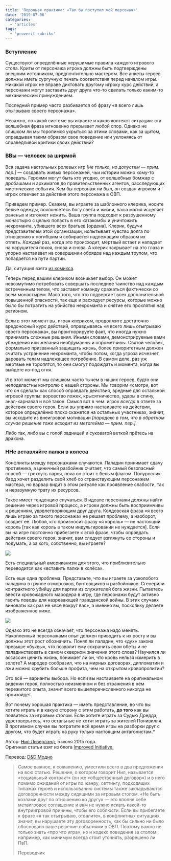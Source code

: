 ```yaml
---
title: 'Порочная практика: «Так бы поступил мой персонаж»'
date: '2019-07-06'
categories:
  - 'articles'
tags:
  - 'proverit-rubriku'
---
```


### Вступление

Существуют определённые нерушимые правила каждого игрового стола. Криты от персонажа игрока должны быть подтверждены внешним источником, предпочтительно мастером. Все анкеты героев должны иметь сургучную печать соответствия перед началом игры. Никакой игрок не вправе диктовать другому игроку курс действий, а персонажи могут заставить друг друга что-то сделать только каким-то механическим принуждением.

Последний пример часто разбивается об фразу «я всего лишь отыгрываю своего персонажа».

Неважно, по какой системе вы играете и каков контекст ситуации: эта волшебная фраза мгновенно прерывает любой спор. Однако не слишком ли мы торопимся укрыться за этими словами, как за щитом, оправдывая таким образом свое поведение или уклоняясь от справедливой критики своих действий?

### ВВы — человек за ширмой

Вся задача настольных ролевых игр *\[не только, но допустим — прим. пер.\]* — создавать живых персонажей, чьи истории можно кому-то поведать. Героями могут быть кто угодно, от волшебных бомжар с дробашами и архимагов до правительственных агентов, расследующих мистические события. Кем бы персонаж ни был, он создан игроком и игрок отвечает за действия этого персонажа в ОВП.

Приведем пример. Скажем, вы играете за шаблонного клерика, носите белые одежды, поклоняетесь богу света и жизни, ваша магия исцеляет раненых и изгоняет нежить. Ваша группа подходит к разрушенному монастырю с целью попасть в его катакомбы и уничтожить некроманта, убившего всех братьев \[ордена\]. Клерик, будучи представителем этой организации, испытывает чувство долга по отношению к погибшим и собирается надлежащим образом их отпеть. *Каждый* раз, когда это происходит, мёртвый встает и нападает на нарушителя покоя, снова и снова. А клерик закрывает на это глаза и упорно настаивает на совершении обрядов над каждым трупом, что попадается на пути партии.

Да, ситуация взята [из комикса](https://vk.com/away.php?to=http%3A%2F%2Fwww.rdinn.com%2Fcomic.php%3Fcomicid%3D16&cc_key=).

Теперь перед вашим клериком возникает выбор. Он может невозмутимо потребовать совершать последнее таинство над каждым встреченным телом, что заставит команду сражаться фактически со всем монастырем. Мало того, что это подвергает всех дополнительной повышенной опасности, так еще и расходует ресурсы, которые можно было бы потратить на убийство некроманта и снятие его проклятия над регионом.

Если в этот момент вы, играя клериком, продолжите достаточно вредоносный курс действий, оправдываясь «я всего лишь отыгрываю своего персонажа», вы проигнорируете факт, что иногда нужно принимать сложные решения. Иными словами, демонстрируемые вами убеждения или желания необдуманны и опрометчивы. Святой человек, формально призванный защищать жизнь, более приоритетным должен считать устранение некроманта, чтобы потом, когда угроза исчезнет, даровать телам надлежащее погребение. В самом деле, раз уж мертвые не торопятся, то они смогут подождать и момента, когда вы выйдете из-под огня.

И в этот момент мы слишком часто тычем в наших героев, будто они неподвластны контролю с нашей стороны. Мы говорим «смотри, вот что он сделал» как способ оправдать действия, вредные для остальной игровой группы: воровство ложек, крысятничество, удары в спину, анал-карнавал и всё такое. Смысл вот в чем: игрок *всегда* в ответе за действия своего героя. Если вы упрямо настаиваете на действии, которое определённо плохо скажется на остальных участниках, значит, вы исходите из внеигровой мотивации *\[парадокс в том, что в обратном случае решение тоже исходит из метагейма — прим. пер.\].*

Либо так, либо вы с голой задницей и суковатой веткой прётесь на дракона.

### ННе вставляйте палки в колеса

Конфликты между персонажами случаются. Паладин принимает сдачу противника, а циничный разбойник считает, что самый безопасный способ — грохнуть парня, пока он стоит с белым флагом. Полурослик-бард хочет разделить свой хлеб со странствующим персонажем мастера, но варвар видит в этом ритуале как проявление слабости, так и неразумную трату их ресурсов.

Такое имеет тенденцию случаться. В идеале персонажи должны найти решение через игровой процесс, а игроки должны быть восприимчивы к решениям, удовлетворяющим друг друга. Колдовская фраза «я всего лишь играю за такого персонажа» не решает проблему, а наоборот, создает ее. Любой, кто произносит фразу «я король» — не настоящий король \[так как король в таком индульгировании не нуждается\]. Если вы на игре постоянно прибегаете к этой фразе, чтобы оправдать действия своего героя, значит, вам следует взглянуть со стороны и подумать, а за кого, собственно, вы играете?

![](https://pp.userapi.com/c848636/v848636599/1ca06f/0nbZog6HUP8.jpg)

Есть специальный американизм для этого, что приблизительно переводится как «вставить палки в колёса».

Есть еще одна проблема. Представьте, что вы играете за узколобого паладина в группе отморозков, бунтовщиков и разбойников. Сгенерили контрактного убийцу для партии из служителей бога жизни. Пытаетесь ввести кровожадного мародера в игру, где персонажи будут активно гасить поводы для назревающей гражданской войны. В этих случаях виноваты как раз не «все вокруг вас», а именно вы, поскольку делаете изображенное ниже.

![](https://pp.userapi.com/c848636/v848636599/1ca0b8/bl6JSX7ArsE.jpg)

Однако это не всегда означает, что персонажа надо менять. Накопленный персонажами опыт должен приводить к их росту и вы должны этот рост обозначить. Понял ли паладин, что «дух» закона превыше «буквы», что позволит ему сохранить свои обеты и не паладинствовать в самом скверном значении этого слова? Научился ли ассассин ценить жизнь, понимает ли он, что кровь нельзя измерить в золоте? А мародер сообразил, что на мирных договорах, дипломатии и лжи можно срубить больше профита, чем на открытом кровопролитии?

Это всё — варианты выбора. Но если вы настаиваете на оригинальном видении героя, полностью неизменном и без отражения в нём пережитого опыта, значит всего вышеперечисленного никогда не произойдет.

Вот почему хорошая практика — иметь представление, во что вы хотите играть и в какую сторону с этим работать, **до того** как вы появитесь за игровым столом. Если хотите играть за Судью Дредда, удостоверьтесь, что остальные не хотят играть за жителей Понивилля. В противном случае вы потратите всё время игры на разборки друг с другом, что будет играть на руку только настоящим антагонистам.\*

Автор: [Нил Лизерлэнд](https://www.blogger.com/profile/01307649737269196558), 5 июня 2015 года.   
Оригинал статьи взят из блога [Improved Initiative.](http://taking10.blogspot.com/2015/06/the-dangers-of-phrase-im-just-playing.html)

Перевод: [D&D Модно](https://vk.com/@dnd_group-hiding-behind-im-just-playing-my-character)

> Самое важное, к сожалению, уместили всего в два предложения на всю статью. Решение, о котором говорит Нил, называется «социальный контракт» (он же «общественный договор») и в него помимо ожиданий от игры по жанру, сеттингу, подходящих типажах героев и использованию системы также закладываются договоренности между сидящими за игровым столом. «Не быть козлами друг по отношению ко другу» — это вполне себе метаигровое соглашение и вам не нужно искать какой-то внутриигровой причины, чтобы его соблюсти. Если вы прибегаете к фразе «я так отыгрываю, отвалите», в конфликтных ситуациях, значит, вы нарушаете эту договоренность, как бы сильно ни было обосновано ваше решение событиями в ОВП. Поэтому важно не только знать «про что игра», но и кодекс поведения за столом: например, как минимум всегда стоит уточнять, разрешено ли ПвП.
>
> Переводчик
